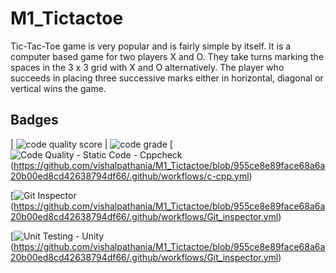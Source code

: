 # M1_Tictactoe
Tic-Tac-Toe game is very popular and is fairly simple by itself. It is a computer based game for two players X and O. They take turns marking the spaces in the 3 x 3 grid with X and O alternatively. The player who succeeds in placing three successive marks either in horizontal, diagonal or vertical wins the game.
## Badges
| ![code quality score](https://api.codiga.io/project/29985/score/svg) | ![code grade](https://api.codiga.io/project/32248/status/svg)
[![Code Quality - Static Code - Cppcheck](https://github.com/vishalpathania/M1_Tictactoe/blob/955ce8e89face68a6a20b00ed8cd42638794df66/.github/workflows/c-cpp.yml/badge.svg)
(https://github.com/vishalpathania/M1_Tictactoe/blob/955ce8e89face68a6a20b00ed8cd42638794df66/.github/workflows/c-cpp.yml)

[![Git Inspector](https://github.com/vishalpathania/M1_Tictactoe/blob/955ce8e89face68a6a20b00ed8cd42638794df66/.github/workflows/Git_inspector.yml/bagde.svg)
(https://github.com/vishalpathania/M1_Tictactoe/blob/955ce8e89face68a6a20b00ed8cd42638794df66/.github/workflows/Git_inspector.yml)

[![Unit Testing - Unity](https://github.com/vishalpathania/M1_Tictactoe/blob/955ce8e89face68a6a20b00ed8cd42638794df66/.github/workflows/Git_inspector.yml/badge.svg)
(https://github.com/vishalpathania/M1_Tictactoe/blob/955ce8e89face68a6a20b00ed8cd42638794df66/.github/workflows/Git_inspector.yml)
